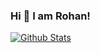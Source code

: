 ### Hi 👋 I am Rohan!

[![Github Stats](https://github-readme-stats.vercel.app/api?username=RohanMistry&show_icons=true&hide=stars&count_private=true)](https://github.com/rohan-mistry/github-readme-stats)
<!--
**rohan-mistry/rohan-mistry** is a ✨ _special_ ✨ repository because its `README.md` (this file) appears on your GitHub profile.

Here are some ideas to get you started:

- 🔭 I’m currently working on ...
- 🌱 I’m currently learning ...
- 👯 I’m looking to collaborate on ...
- 🤔 I’m looking for help with ...
- 💬 Ask me about ...
- 📫 How to reach me: ...
- 😄 Pronouns: ...
- ⚡ Fun fact: ...
-->
